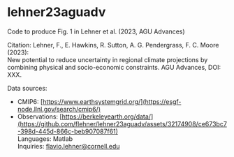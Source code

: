# lehner23aguadv

Code to produce Fig. 1 in Lehner et al. (2023, AGU Advances)
  
Citation:
Lehner, F., E. Hawkins, R. Sutton, A. G. Pendergrass, F. C. Moore (2023):  
New potential to reduce uncertainty in regional climate projections by combining physical and socio-economic constraints. 
AGU Advances, DOI: XXX. 
  
Data sources: 
  - CMIP6: [https://www.earthsystemgrid.org/](https://esgf-node.llnl.gov/search/cmip6/)
  - Observations: [https://berkeleyearth.org/data/](https://github.com/flehner/lehner23aguadv/assets/32174908/ce673bc7-398d-445d-866c-beb907087f61)  
Languages: Matlab  
Inquiries: flavio.lehner@cornell.edu
